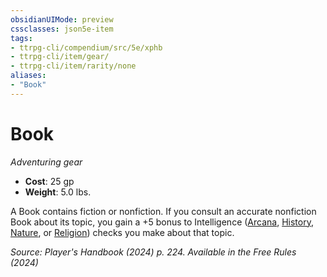 ```yaml
---
obsidianUIMode: preview
cssclasses: json5e-item
tags:
- ttrpg-cli/compendium/src/5e/xphb
- ttrpg-cli/item/gear/
- ttrpg-cli/item/rarity/none
aliases: 
- "Book"
---
```

# Book
*Adventuring gear*  


- **Cost**: 25 gp
- **Weight**: 5.0 lbs.

A Book contains fiction or nonfiction. If you consult an accurate nonfiction Book about its topic, you gain a +5 bonus to Intelligence ([Arcana](3-Mechanics/CLI/rules/skills.md#Arcana), [History](3-Mechanics/CLI/rules/skills.md#History), [Nature](3-Mechanics/CLI/rules/skills.md#Nature), or [Religion](3-Mechanics/CLI/rules/skills.md#Religion)) checks you make about that topic.

*Source: Player's Handbook (2024) p. 224. Available in the Free Rules (2024)*